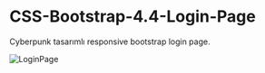 # CSS-Bootstrap-4.4-Login-Page

Cyberpunk tasarımlı responsive bootstrap login page.

![LoginPage](https://ibb.co/t8LcjBH)

